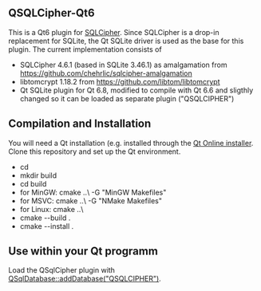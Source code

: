 ## QSQLCipher-Qt6

This is a Qt6 plugin for [SQLCipher](https://www.zetetic.net/sqlcipher). Since SQLCipher is a drop-in replacement for SQLite, the Qt SQLite driver is
used as the base for this plugin.
The current implementation consists of
  * SQLCipher 4.6.1 (based in SQLite 3.46.1) as amalgamation from https://github.com/chehrlic/sqlcipher-amalgamation
  * libtomcrypt 1.18.2 from https://github.com/libtom/libtomcrypt
  * Qt SQLite plugin for Qt 6.8, modified to compile with Qt 6.6 and sligthly changed so it can be loaded as separate plugin ("QSQLCIPHER")
  
## Compilation and Installation

You will need a Qt installation (e.g. installed through the [Qt Online installer](https://download.qt.io/official_releases/online_installers).
Clone this repository and set up the Qt environment.
  * cd <cloned QSQLCipher directory>
  * mkdir build
  * cd build
  * for MinGW: cmake ..\ -G "MinGW Makefiles"
  * for MSVC: cmake ..\ -G "NMake Makefiles"
  * for Linux: cmake ..\
  * cmake --build .
  * cmake --install .
  
## Use within your Qt programm
Load the QSqlCipher plugin with [QSqlDatabase::addDatabase("QSQLCIPHER")](https://doc.qt.io/qt-6/qsqldatabase.html#addDatabase).
